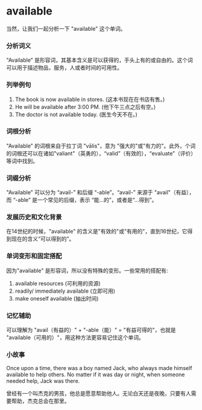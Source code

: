 # available

当然，让我们一起分析一下 "available" 这个单词。

  

### 分析词义

  

"Available" 是形容词，其基本含义是可以获得的，手头上有的或自由的。这个词可以用于描述物品，服务，人或者时间的可用性。

  

### 列举例句

  

1.  The book is now available in stores. (这本书现在在书店有售。)
2.  He will be available after 3:00 PM. (他下午三点之后有空。)
3.  The doctor is not available today. (医生今天不在。)

  

### 词根分析

  

"Available" 的词根来自于拉丁词 "vālis"，意为 "强大的"或"有力的"。此外，个词的词根还可以在诸如"valiant"（英勇的），“valid”（有效的），“evaluate”（评价）等词中找到。

  

### 词缀分析

  

"Available" 可以分为 “avail-” 和后缀 “-able”。“avail-” 来源于 "avail"（有益），而 “-able” 是一个常见的后缀，表示 “能...的”，或者是“...得到”。

  

### 发展历史和文化背景

  

在14世纪的时候，"available" 的含义是"有效的"或"有用的"，直到16世纪，它得到现在的含义“可以得到的”。

  

### 单词变形和固定搭配

  

因为"available" 是形容词，所以没有特殊的变形。一些常用的搭配有:

  

1.  available resources (可利用的资源)
2.  readily/ immediately available (立即可用)
3.  make oneself available (抽出时间)

  

### 记忆辅助

  

可以理解为 "avail（有益的）" + "-able（能）" = "有益可得的"，也就是 "available（可用的）"，用这种方法更容易记住这个单词。

  

### 小故事

  

Once upon a time, there was a boy named Jack, who always made himself available to help others. No matter if it was day or night, when someone needed help, Jack was there.

  

曾经有一个叫杰克的男孩，他总是愿意帮助他人。无论白天还是夜晚，只要有人需要帮助，杰克总会在那里。

